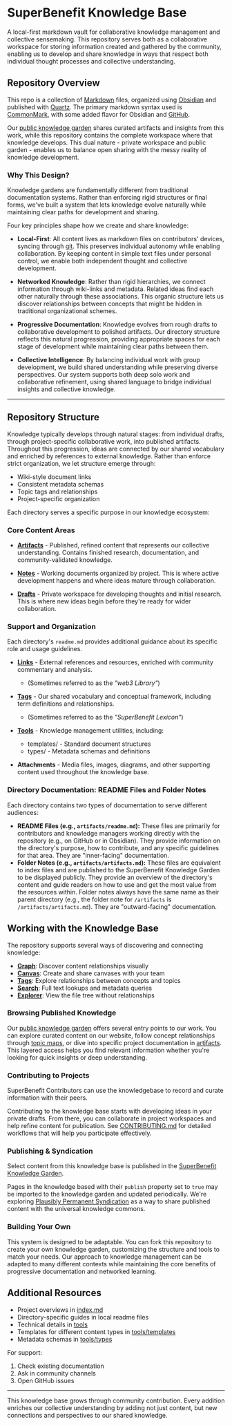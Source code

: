 # SuperBenefit Knowledge Base

A local-first markdown vault for collaborative knowledge management and collective sensemaking. This repository serves both as a collaborative workspace for storing information created and gathered by the community, enabling us to develop and share knowledge in ways that respect both individual thought processes and collective understanding.

## Repository Overview

This repo is a collection of [Markdown](https://www.markdownguide.org/) files, organized using [Obsidian](https://obsidian.md/) and published with [Quartz](https://quartz.jzhao.xyz/). The primary markdown syntax used is [CommonMark](https://commonmark.org/), with some added flavor for Obsidian and [GitHub](https://help.obsidian.md/Editing+and+formatting/Obsidian+Flavored+Markdown).

Our [public knowledge garden](https://knowledge.superbenefit.org) shares curated artifacts and insights from this work, while this repository contains the complete workspace where that knowledge develops. This dual nature - private workspace and public garden - enables us to balance open sharing with the messy reality of knowledge development.

### Why This Design?

Knowledge gardens are fundamentally different from traditional documentation systems. Rather than enforcing rigid structures or final forms, we've built a system that lets knowledge evolve naturally while maintaining clear paths for development and sharing.

Four key principles shape how we create and share knowledge:

- **Local-First**: All content lives as markdown files on contributors' devices, syncing through [git](https://www.atlassian.com/git/tutorials/what-is-git). This preserves individual autonomy while enabling collaboration. By keeping content in simple text files under personal control, we enable both independent thought and collective development.

- **Networked Knowledge**: Rather than rigid hierarchies, we connect information through wiki-links and metadata. Related ideas find each other naturally through these associations. This organic structure lets us discover relationships between concepts that might be hidden in traditional organizational schemes.

- **Progressive Documentation**: Knowledge evolves from rough drafts to collaborative development to polished artifacts. Our directory structure reflects this natural progression, providing appropriate spaces for each stage of development while maintaining clear paths between them.

- **Collective Intelligence**: By balancing individual work with group development, we build shared understanding while preserving diverse perspectives. Our system supports both deep solo work and collaborative refinement, using shared language to bridge individual insights and collective knowledge.

---

## Repository Structure 

Knowledge typically develops through natural stages: from individual drafts, through project-specific collaborative work, into published artifacts. Throughout this progression, ideas are connected by our shared vocabulary and enriched by references to external knowledge. Rather than enforce strict organization, we let structure emerge through:

- Wiki-style document links 
- Consistent metadata schemas
- Topic tags and relationships
- Project-specific organization

Each directory serves a specific purpose in our knowledge ecosystem:

### Core Content Areas

- **[Artifacts](artifacts/readme.md)** - Published, refined content that represents our collective understanding. Contains finished research, documentation, and community-validated knowledge.

- **[Notes](notes/readme.md)** - Working documents organized by project. This is where active development happens and where ideas mature through collaboration.

- **[Drafts](drafts/readme.md)** - Private workspace for developing thoughts and initial research. This is where new ideas begin before they're ready for wider collaboration.

### Support and Organization

Each directory's `readme.md` provides additional guidance about its specific role and usage guidelines.

- **[Links](links/readme.md)** - External references and resources, enriched with community commentary and analysis.
	- (Sometimes referred to as the *"web3 Library"*)

- **[Tags](tags/readme.md)** - Our shared vocabulary and conceptual framework, including term definitions and relationships.
	- (Sometimes referred to as the *"SuperBenefit Lexicon"*)

- **[Tools](tools/readme.md)** - Knowledge management utilities, including:
	- templates/ - Standard document structures
	- types/ - Metadata schemas and definitions

- **Attachments** - Media files, images, diagrams, and other supporting content used throughout the knowledge base.

### Directory Documentation: README Files and Folder Notes

Each directory contains two types of documentation to serve different audiences:

*   **README Files (e.g., `artifacts/readme.md`):** These files are primarily for contributors and knowledge managers working directly with the repository (e.g., on GitHub or in Obsidian). They provide information on the directory's purpose, how to contribute, and any specific guidelines for that area. They are "inner-facing" documentation.
*   **Folder Notes (e.g., `artifacts/artifacts.md`):** These files are equivalent to index files and are published to the SuperBenefit Knowledge Garden to be displayed publicly. They provide an overview of the directory's content and guide readers on how to use and get the most value from the resources within. Folder notes always have the same name as their parent directory (e.g., the folder note for `/artifacts` is `/artifacts/artifacts.md`). They are "outward-facing" documentation.

## Working with the Knowledge Base

The repository supports several ways of discovering and connecting knowledge:

- **[Graph](https://help.obsidian.md/Plugins/Graph+view)**: Discover content relationships visually
- **[Canvas](https://help.obsidian.md/Plugins/Canvas)**: Create and share canvases with your team
- **[Tags](https://help.obsidian.md/Editing+and+formatting/Tags)**: Explore relationships between concepts and topics
- **[Search](https://help.obsidian.md/Plugins/Search)**: Full text lookups and metadata queries
- **[Explorer](https://help.obsidian.md/Plugins/File+explorer)**: View the file tree without relationships

### Browsing Published Knowledge

Our [public knowledge garden](https://knowledge.superbenefit.org) offers several entry points to our work. You can explore curated content on our website, follow concept relationships through [topic maps](tags/tags.md), or dive into specific project documentation in [artifacts](artifacts/artifacts.md). This layered access helps you find relevant information whether you're looking for quick insights or deep understanding.

### Contributing to Projects

SuperBenefit Contributors can use the knowledgebase to record and curate information with their peers. 

Contributing to the knowledge base starts with developing ideas in your private drafts. From there, you can collaborate in project workspaces and help refine content for publication. See [CONTRIBUTING.md](CONTRIBUTING.md) for detailed workflows that will help you participate effectively.

### Publishing & Syndication

Select content from this knowledge base is published in the [SuperBenefit Knowledge Garden](https://github.com/superbenefit/knowledge-garden). 

Pages in the knowledge based with their `publish` property set to `true` may be imported to the knowledge garden and updated periodically. We're exploring [Plausibly Permanent Syndication](https://docs.google.com/presentation/d/1fptaoYuqcwp85jsrVrIaSbbQlTzjfu5LVZMdWtWClNo/) as a way to share published content with the universal knowledge commons.

### Building Your Own

This system is designed to be adaptable. You can fork this repository to create your own knowledge garden, customizing the structure and tools to match your needs. Our approach to knowledge management can be adapted to many different contexts while maintaining the core benefits of progressive documentation and networked learning.

## Additional Resources

- Project overviews in [index.md](index.md)
- Directory-specific guides in local readme files
- Technical details in [tools](tools/readme.md)
- Templates for different content types in [tools/templates](tools/templates/readme.md)
- Metadata schemas in [tools/types](tools/types/readme.md)

For support:
1. Check existing documentation
2. Ask in community channels
3. Open GitHub issues

---

This knowledge base grows through community contribution. Every addition enriches our collective understanding by adding not just content, but new connections and perspectives to our shared knowledge.